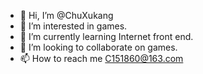 - 👋 Hi, I’m @ChuXukang
- 👀 I’m interested in games.
- 🌱 I’m currently learning Internet front end.
- 💞️ I’m looking to collaborate on games.
- 📫 How to reach me C151860@163.com

<!---
ChuXukang/ChuXukang is a ✨ special ✨ repository because its `README.md` (this file) appears on your GitHub profile.
You can click the Preview link to take a look at your changes.
--->
